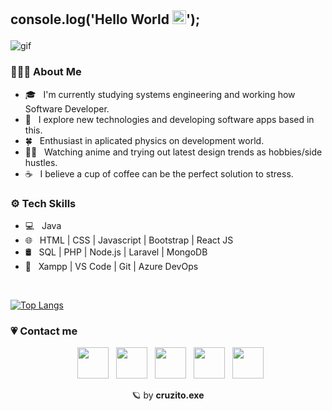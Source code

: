 ## <p> console.log('Hello World <img src="https://media.tenor.com/nebZyl8oN7IAAAAj/wave-hello.gif" width="22"/>'); </p>

<!--<img src="https://cdnb.artstation.com/p/assets/images/images/036/088/979/original/patty-dinio-gif.gif?1616690081" width="450" align="right" alt="gif" style="filter: grayscale(100%);"/>-->

<img src="https://camo.githubusercontent.com/2065e52ec642f161cde0afd0c90a5b354b0eef4bece73bc2ec27cae74353d0a4/68747470733a2f2f7374617469632e7769787374617469632e636f6d2f6d656469612f3263373738655f38396430396333383062376234613039626364626362333239633437333462337e6d76322e676966" alt="gif"/>

### 👨🏻‍💻 About Me

- 🎓 &nbsp; I'm currently studying systems engineering and working how Software Developer.
- 🤔 &nbsp; I explore new technologies and developing software apps based in this.
- 🍀 &nbsp; Enthusiast in aplicated physics on development world.
- ✍🏻 &nbsp; Watching anime and trying out latest design trends as hobbies/side hustles.
- ☕ &nbsp; I believe a cup of coffee can be the perfect solution to stress.

<h3> ⚙️ Tech Skills </h3>

- 💻 &nbsp; Java 
- 🌐 &nbsp; HTML | CSS | Javascript | Bootstrap | React JS
- 🛢 &nbsp; SQL | PHP | Node.js | Laravel | MongoDB
- 🔧 &nbsp; Xampp | VS Code | Git | Azure DevOps

<br>

<!--[![Top Langs](https://github-readme-stats.vercel.app/api/top-langs/?username=cruzito-rar&layout=compact&title_color=7F5D5D&text_color=7F5D5D&bg_color=50,FAF0E6,E6E6FA)](https://github.com/cruzito-exe/github-readme-stats)-->

[![Top Langs](https://github-readme-stats.vercel.app/api/top-langs/?username=cruzito-rar&layout=compact&title_color=FFFFFF&text_color=FFFFFF&bg_color=50,7D7F89,B7B7C2)](https://github.com/cruzito-rar/github-readme-stats)
</br>

<!--<img align="center" src="https://github-readme-stats.vercel.app/api?username=cruzito-rar&include_all_commits=true&count_private=true&show_icons=true&line_height=20&title_color=FFFFFF&icon_color=FFFFFF&text_color=FFFFFF&bg_color=50,DC4496,05B0FF" alt="cruzito-rar's Github Stats">-->

### 💗 Contact me

<p align="center">
&nbsp; <a href="https://discord.com/users/644250041594150914" target="_blank" rel="noopener noreferrer" title="My Discord"><img src="https://img.icons8.com/?size=512&id=5vPybqmRsPIK&format=png" width="50"/></a>  
&nbsp; <a href="https://www.instagram.com/cruzito.rar" target="_blank" rel="noopener noreferrer" title="My Instagram"><img src="https://img.icons8.com/?size=512&id=67564&format=png" width="50"/></a>  
&nbsp; <a href="https://www.linkedin.com/in/cruzito-rar" target="_blank" rel="noopener noreferrer" title="My LinkedIn"><img src="https://img.icons8.com/?size=512&id=67570&format=png" width="50"/></a>
&nbsp; <a href="mailto:dcruzer92@gmail.com" target="_blank" rel="noopener noreferrer" title="My Email"><img src="https://img.icons8.com/?size=512&id=aZirgpcZkzvm&format=png" width="50"/></a>
&nbsp; <a href="https://cruzito.vercel.app" target="_blank" rel="noopener noreferrer" title="My Portfolio"><img src="https://img.icons8.com/?size=512&id=sbhfmWq4KRr1&format=png" width="50"/></a>
</p>

<p align="center"> 🪐 by <strong>cruzito.exe </strong> </p>
